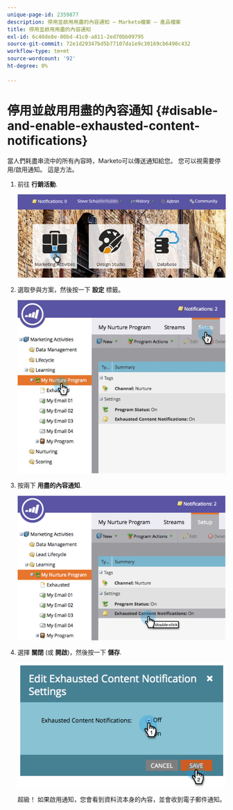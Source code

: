 ```yaml
---
unique-page-id: 2359877
description: 停用並啟用用盡的內容通知 — Marketo檔案 — 產品檔案
title: 停用並啟用用盡的內容通知
exl-id: 6c40de8e-80bd-41c0-a811-2ed70bb09795
source-git-commit: 72e1d29347bd5b77107da1e9c30169cb6490c432
workflow-type: tm+mt
source-wordcount: '92'
ht-degree: 0%

---
```


# 停用並啟用用盡的內容通知 {#disable-and-enable-exhausted-content-notifications}

當人們耗盡串流中的所有內容時，Marketo可以傳送通知給您。 您可以視需要停用/啟用通知。 這是方法。

1. 前往 **行銷活動**.

   ![](assets/login-marketing-activities-1.png)

1. 選取參與方案，然後按一下 **設定** 標籤。

   ![](assets/setuptab.jpg)

1. 按兩下 **用盡的內容通知**.

   ![](assets/image2014-9-15-17-3a28-3a11.png)

1. 選擇 **關閉** (或 **開啟**)，然後按一下 **儲存**.

   ![](assets/image2014-9-15-17-3a28-3a15.png)

   超級！ 如果啟用通知，您會看到資料流本身的內容，並會收到電子郵件通知。
